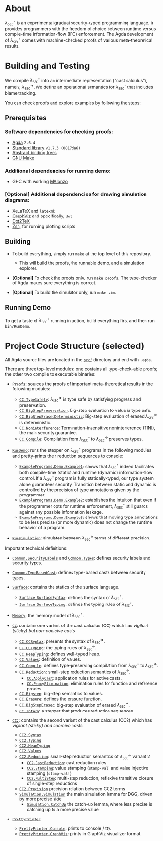 # About

$\lambda_{\mathtt{SEC}}^\star$ is an experimental gradual security-typed programming language.
It provides programmers with the freedom of choice between runtime versus compile-time
information-flow (IFC) enforcement.
The Agda development of $\lambda_{\mathtt{SEC}}^\star$ comes with machine-checked proofs of
various meta-theoretical results.

# Building and Testing

We compile $\lambda_{\mathtt{SEC}}^\star$ into an intermediate representation ("cast calculus"),
namely, $\lambda_{\mathtt{SEC}}^\Rightarrow$. We define an operational semantics for
$\lambda_{\mathtt{SEC}}^\star$ that includes blame tracking.

You can check proofs and explore examples by following the steps:

## Prerequisites

### Software dependencies for checking proofs:

- [Agda](https://wiki.portal.chalmers.se/agda) `2.6.4`
- [Standard library](https://github.com/agda/agda-stdlib) `v1.7.3 (0817da6)`
- [Abstract binding trees](https://github.com/jsiek/abstract-binding-trees/)
- [GNU Make](https://www.gnu.org/software/make/)

### Additional dependencies for running demo:

- GHC with working [MAlonzo](https://wiki.portal.chalmers.se/agda/Docs/MAlonzo)

### [Optional] Additional dependencies for drawing simulation diagrams:

- XeLaTeX and `latexmk`
- [GraphViz](https://graphviz.org/) and specifically, `dot`
- [Dot2TeX](https://dot2tex.readthedocs.io/en/latest/)
- [Zsh](https://www.zsh.org/), for running plotting scripts

## Building

+ To build everything, simply run `make` at the top level of this repository.
    - This will build the proofs, the runnable demo, and a simulation explorer.

+ **[Optional]** To check the proofs only, run `make proofs`.
  The type-checker of Agda makes sure everything is correct.

+ **[Optional]** To build the simulator only, run `make sim`.

## Running Demo

To get a taste of $\lambda_{\mathtt{SEC}}^\star$ running in action,
build everything first and then run `bin/RunDemo`.

# Project Code Structure (selected)

All Agda source files are located in the [`src/`](src/) directory
and end with `.agda`.

There are three top-level modules: one contains all type-check-able proofs;
the other two compile to executable binaries:

+ [`Proofs`](src/Proofs.agda): sources the proofs of important meta-theoretical results
  in the following modules:
  - [`CC.TypeSafety`](src/CC/TypeSafety.agda):
    $\lambda_{\mathtt{SEC}}^\Rightarrow$ is type safe by
    satisfying progress and preservation.
  - [`CC.BigStepPreservation`](./src/CC/BigStepPreservation.agda):
    Big-step evaluation to value is type safe.
  - [`CC.BigStepErasedDeterministic`](./src/CC/BigStepErasedDeterministic.agda):
    Big-step evaluation of erased
    $\lambda_{\mathtt{SEC}}^\Rightarrow$ is deterministic.
  - [`CC.Noninterference`](./src/CC/Noninterference.agda):
    Termination-insensitive noninterference (TINI), the main security guarantee.
  - [`CC.Compile`](./src/CC/Compile.agda):
    Compilation from $\lambda_{\mathtt{SEC}}^\star$
    to $\lambda_{\mathtt{SEC}}^\Rightarrow$ preserves types.

+ [`RunDemo`](./src/RunDemo.agda): runs the stepper on $\lambda_{\mathtt{SEC}}^\star$
  programs in the following modules and pretty-prints their reduction
  sequences to console:
  - [`ExamplePrograms.Demo.Example1`](./src/ExamplePrograms/Demo/Example1.agda):
    shows that $\lambda_{\mathtt{SEC}}^\star$ indeed facilitates both compile-time
    (static) and runtime (dynamic) information-flow control.
    If a $\lambda_{\mathtt{SEC}}^\star$ program is fully statically-typed,
    our type system alone guarantees security. Transition between
    static and dynamic is controlled by the precision of type annotations
    given by the programmer.
  - [`ExamplePrograms.Demo.Example2`](./src/ExamplePrograms/Demo/Example2.agda):
    establishes the intuition that even if the programmer opts for runtime enforcement,
    $\lambda_{\mathtt{SEC}}^\star$ still guards against any possible
    information leakage.
  - [`ExamplePrograms.Demo.Example3`](./src/ExamplePrograms/Demo/Example3.agda):
    shows that moving type annotations to be less precise (or more dynamic) does not
    change the runtime behavior of a program.

+ [`RunSimulation`](./src/RunSimulation.agda): simulates between
  $\lambda_{\mathtt{SEC}}^\Rightarrow$ terms of different precision.

Important technical definitions:

+ [`Common.SecurityLabels`](./src/Common/SecurityLabels.agda) and [`Common.Types`](./src/Common/Types.agda):
  defines security labels and security types.
+ [`Common.TypeBasedCast`](./src/Common/TypeBasedCast.agda):
  defines type-based casts between security types.

+ [`Surface`](./src/Surface): contains the statics of the surface language.
  - [`Surface.SurfaceSyntax`](./src/Surface/SurfaceSyntax.agda):
    defines the syntax of $\lambda_{\mathtt{SEC}}^\star$.
  - [`Surface.SurfaceTyping`](./src/Surface/SurfaceTyping.agda):
    defines the typing rules of $\lambda_{\mathtt{SEC}}^\star$.

+ [`Memory`](./src/Memory): the memory model of $\lambda_{\mathtt{SEC}}^\star$.

+ [`CC`](./src/CC): contains one variant of the cast calculus (CC)
                    which has *vigilant (sticky) but non-coercive casts*
  - [`CC.CCSyntax`](./src/CC/CCSyntax.agda):
    presents the syntax of $\lambda_{\mathtt{SEC}}^\Rightarrow$.
  - [`CC.CCTyping`](./src/CC/CCTyping.agda):
    the typing rules of $\lambda_{\mathtt{SEC}}^\Rightarrow$.
  - [`CC.HeapTyping`](./src/CC/HeapTyping.agda): defines well-typed heap.
  - [`CC.Values`](./src/CC/Values.agda): definition of values.
  - [`CC.Compile`](./src/CC/Compile.agda):
    defines type-preserving compilation from $\lambda_{\mathtt{SEC}}^\star$ to
    $\lambda_{\mathtt{SEC}}^\Rightarrow$.
  - [`CC.Reduction`](./src/CC/Reduction.agda):
    small-step reduction semantics of $\lambda_{\mathtt{SEC}}^\Rightarrow$.
    + [`CC.ApplyCast`](./src/CC/ApplyCast.agda):
      application rules for active casts.
    + [`CC.ProxyElimination`](./src/CC/ProxyElimination.agda):
      elimination rules for function and reference proxies.
  - [`CC.Bigstep`](./src/CC/BigStep.agda):
    big-step semantics to values.
  - [`CC.Erasure`](./src/CC/Erasure.agda):
    defines the erasure function.
  - [`CC.BigStepErased`](./src/CC/BigStepErased.agda):
    big-step evaluation of erased $\lambda_{\mathtt{SEC}}^\Rightarrow$.
  - [`CC.Interp`](./src/CC/Interp.agda): a stepper that produces reduction sequences.

+ [`CC2`](./src/CC2): contains the second variant of the cast calculus (CC2)
                      which has *vigilant (sticky) and coercive casts*
  - [`CC2.Syntax`](./src/CC2/Syntax.agda)
  - [`CC2.Typing`](./src/CC2/Typing.agda)
  - [`CC2.HeapTyping`](./src/CC2/HeapTyping.agda)
  - [`CC2.Values`](./src/CC2/Values.agda)
  - [`CC2.Reduction`](./src/CC2/Reduction.agda):
    small-step reduction semantics of $\lambda_{\mathtt{SEC}}^\Rightarrow$ variant 2
    + [`CC2.CastReduction`](./src/CC2/CastReduction.agda):
      cast reduction rules
    + [`CC2.Stamping`](./src/CC2/Stamping.agda):
      value stamping (`stamp-val`) and value injective stamping (`stamp-val!`)
    + [`CC2.MultiStep`](./src/CC2/MultiStep.agda):
      multi-step reduction, reflexive transitive closure of single-step reductions
  - [`CC2.Precision`](./src/CC2/Precision.agda)
      precision relation between CC2 terms
  - [`Simulation.Simulation`](./src/Simulation/Simulation.agda)
      the main simulation lemma for DGG, driven by more precise side
    + [`Simulation.CatchUp`](./src/Simulation/CatchUp.agda)
        the catch-up lemma, where less precise is catching up to a more precise value

+ [`PrettyPrinter`](./src/PrettyPrinter)
  - [`PrettyPrinter.Console`](./src/PrettyPrinter/Console):
    prints to console / tty.
  - [`PrettyPrinter.GraphViz`](./src/PrettyPrinter/GraphViz):
    prints in GraphViz visualizer format.
